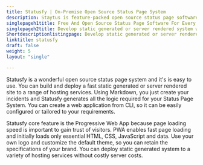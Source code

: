 ```yaml
---
title: Statusfy | On-Premise Open Source Status Page System
description: Staytus is feature-packed open source status page software for monitoring websites, web apps, APIs and networks. Also allows integration with external apps.
singlepageh1title: Free And Open Source Status Page Software For Every Business
singlepageh2title: Develop static generated or server rendered system with self-Hosted status page system. Keep your users informed with simplicity and speed in any language.
Shortdescriptionlistingpage: Develop static generated or server rendered system with self-Hosted status page system. Keep your users informed with simplicity and speed in any language.
linktitle: statusfy
draft: false
weight: 5
layout: "single"

---
```


Statusfy is a wonderful open source status page system and it's is easy to use. You can build and deploy a fast static generated or server rendered site to a range of hosting services. Using Markdown, you just create your incidents and Statusfy generates all the logic required for your Status Page System. You can create a web application from CLI, so it can be easily configured or tailored to your requirements.

Statusfy core feature is the Progressive Web App because page loading speed is important to gain trust of visitors. PWA enables fast page loading and initially loads only essential HTML, CSS, JavaScript and data. Use your own logo and customize the default theme, so you can retain the specifications of your brand. You can deploy static generated system to a variety of hosting services without costly server costs.